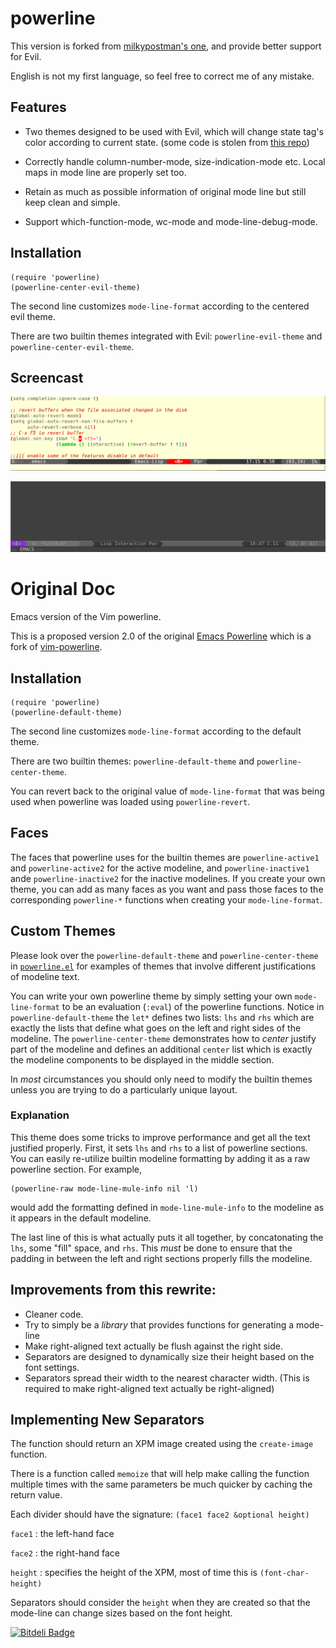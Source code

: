 powerline
=========

This version is forked from [milkypostman's one](https://github.com/milkypostman/powerline), and provide better support for Evil.

English is not my first language, so feel free to correct me of any mistake.


## Features

- Two themes designed to be used with Evil, which will change state tag's color according to current state. (some code is stolen from [this repo](https://github.com/laynor/emacs-conf/blob/master/packages/sm-package-powerline.el))

- Correctly handle column-number-mode, size-indication-mode etc. Local maps in mode line are properly set too.

- Retain as much as possible information of original mode line but still keep clean and simple.

- Support which-function-mode, wc-mode and mode-line-debug-mode.

## Installation

    (require 'powerline)
    (powerline-center-evil-theme)
    
The second line customizes `mode-line-format` according to the centered evil theme.

There are two builtin themes integrated with Evil: `powerline-evil-theme` and `powerline-center-evil-theme`.

## Screencast

![image](https://github.com/Dewdrops/powerline/blob/master/evil-center.png?raw=true) 

![image](https://github.com/Dewdrops/powerline/blob/master/evil.png?raw=true) 



Original Doc
============

Emacs version of the Vim powerline.

This is a proposed version 2.0 of the original [Emacs Powerline](http://www.emacswiki.org/emacs/PowerLine) which is a fork of [vim-powerline](https://github.com/Lokaltog/vim-powerline).  


## Installation

    (require 'powerline)
    (powerline-default-theme)
    
The second line customizes `mode-line-format` according to the default theme.

There are two builtin themes: `powerline-default-theme` and `powerline-center-theme`.

You can revert back to the original value of `mode-line-format` that was being used when powerline was loaded using `powerline-revert`.

## Faces

The faces that powerline uses for the builtin themes are `powerline-active1` and `powerline-active2` for the active modeline, and `powerline-inactive1` ande `powerline-inactive2` for the inactive modelines. If you create your own theme, you can add as many faces as you want and pass those faces to the corresponding `powerline-*` functions when creating your `mode-line-format`.


## Custom Themes

Please look over the `powerline-default-theme` and `powerline-center-theme` in [`powerline.el`](https://github.com/milkypostman/powerline/blob/master/powerline.el) for examples of themes that involve different justifications of modeline text.

You can write your own powerline theme by simply setting your own `mode-line-format` to be an evaluation (`:eval`) of the powerline functions. Notice in `powerline-default-theme` the `let*` defines two lists: `lhs` and `rhs` which are exactly the lists that define what goes on the left and right sides of the modeline. The `powerline-center-theme` demonstrates how to *center* justify part of the modeline and defines an additional `center` list which is exactly the modeline components to be displayed in the middle section. 

In *most* circumstances you should only need to modify the builtin themes unless you are trying to do a particularly unique layout.


### Explanation

This theme does some tricks to improve performance and get all the text justified properly. First, it sets `lhs` and `rhs` to a list of powerline sections. You can easily re-utilize builtin modeline formatting by adding it as a raw powerline section. For example,

    (powerline-raw mode-line-mule-info nil 'l)
    
would add the formatting defined in `mode-line-mule-info` to the modeline as it appears in the default modeline.

The last line of this is what actually puts it all together, by concatonating the `lhs`, some "fill" space, and `rhs`.  This *must* be done to ensure that the padding in between the left and right sections properly fills the modeline.



## Improvements from this rewrite:

* Cleaner code.
* Try to simply be a *library* that provides functions for generating a mode-line
* Make right-aligned text actually be flush against the right side.
* Separators are designed to dynamically size their height based on the font settings.
* Separators spread their width to the nearest character width.  (This is required to make right-aligned text actually be right-aligned)


## Implementing New Separators

The function should return an XPM image created using the `create-image` function.

There is a function called `memoize` that will help make calling the function multiple times with the same parameters be much quicker by caching the return value.

Each divider should have the signature: `(face1 face2 &optional height)`

`face1` : the left-hand face

`face2` : the right-hand face

`height` : specifies the height of the XPM, most of time this is `(font-char-height)`

Separators should consider the `height` when they are created so that the mode-line can change sizes based on the font height.



[![Bitdeli Badge](https://d2weczhvl823v0.cloudfront.net/Dewdrops/powerline/trend.png)](https://bitdeli.com/free "Bitdeli Badge")

